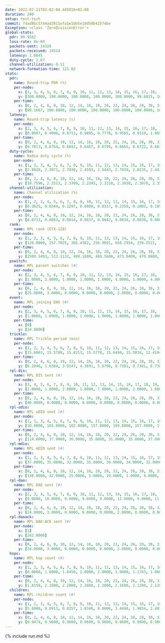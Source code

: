 ```yaml
---
date: 2022-07-21T02:02:04.445916+02:00
duration: 240
setup: test-tsch
commit: 7dad8bc5744ad2011efa1e1bb5e10d50b42574be
Exception: <class 'ZeroDivisionError'>
global-stats:
  pdr: 99.9162
  loss-rate: 8e-04
  packets-sent: 14326
  packets-received: 14314
  latency: 1.0845
  duty-cycle: 2.67
  channel-utilization: 0.11
  network-formation-time: 121.02
stats:
  pdr:
    name: Round-trip PDR (%)
    per-node:
      x: [2, 3, 4, 5, 6, 7, 8, 9, 10, 11, 12, 13, 14, 15, 16, 17, 18, 19, 20, 21, 22, 23, 24, 25]
      y: [100.0000, 100.0000, 100.0000, 100.0000, 100.0000, 99.6825, 100.0000, 100.0000, 100.0000, 100.0000, 99.8211, 100.0000, 100.0000, 100.0000, 99.4836, 99.6627, 99.8201, 100.0000, 100.0000, 100.0000, 99.5177, 100.0000, 100.0000, 100.0000]
    per-time:
      x: [0, 2, 4, 6, 8, 10, 12, 14, 16, 18, 20, 22, 24, 26, 28, 30, 32, 34, 36, 38, 40, 42, 44, 46, 48, 50, 52, 54, 56, 58, 60, 62, 64, 66, 68, 70, 72, 74, 76, 78, 80, 82, 84, 86, 88, 90, 92, 94, 96, 98, 100, 102, 104, 106, 108, 110, 112, 114, 116, 118, 120, 122, 124, 126, 128, 130, 132, 134, 136, 138, 140, 142, 144, 146, 148, 150, 152, 154, 156, 158, 160, 162, 164, 166, 168, 170, 172, 174, 176, 178, 180, 182, 184, 186, 188, 190, 192, 194, 196, 198, 200, 202, 204, 206, 208, 210, 212, 214, 216, 218, 220, 222, 224, 226, 228, 230, 232, 234, 236, 238]
      y: [99.1667, 100.0000, 100.0000, 100.0000, 100.0000, 100.0000, 100.0000, 100.0000, 100.0000, 100.0000, 100.0000, 100.0000, 100.0000, 100.0000, 100.0000, 100.0000, 100.0000, 100.0000, 100.0000, 100.0000, 100.0000, 100.0000, 100.0000, 100.0000, 100.0000, 100.0000, 100.0000, 100.0000, 100.0000, 100.0000, 100.0000, 100.0000, 100.0000, 94.1667, 98.3333, 100.0000, 100.0000, 100.0000, 100.0000, 100.0000, 100.0000, 100.0000, 100.0000, 100.0000, 100.0000, 100.0000, 100.0000, 100.0000, 100.0000, 100.0000, 100.0000, 100.0000, 100.0000, 100.0000, 100.0000, 100.0000, 100.0000, 99.1667, 100.0000, 100.0000, 100.0000, 100.0000, 100.0000, 100.0000, 100.0000, 100.0000, 100.0000, 100.0000, 100.0000, 100.0000, 100.0000, 100.0000, 100.0000, 100.0000, 100.0000, 100.0000, 100.0000, 100.0000, 100.0000, 100.0000, 100.0000, 100.0000, 100.0000, 100.0000, 100.0000, 100.0000, 100.0000, 100.0000, 100.0000, 100.0000, 100.0000, 100.0000, 100.0000, 100.0000, 100.0000, 100.0000, 100.0000, 100.0000, 100.0000, 100.0000, 100.0000, 100.0000, 100.0000, 100.0000, 100.0000, 100.0000, 100.0000, 100.0000, 100.0000, 100.0000, 100.0000, 99.1667, 100.0000, 100.0000, 100.0000, 100.0000, 100.0000, 100.0000, 100.0000, 100.0000]
  latency:
    name: Round-trip latency (s)
    per-node:
      x: [2, 3, 4, 5, 6, 7, 8, 9, 10, 11, 12, 13, 14, 15, 16, 17, 18, 19, 20, 21, 22, 23, 24, 25]
      y: [0.8087, 0.9806, 0.8713, 0.9885, 0.7778, 0.9565, 0.9310, 1.0657, 1.0191, 1.1880, 0.9556, 1.0092, 1.1777, 0.9583, 1.0936, 1.1321, 1.1962, 1.1488, 1.1821, 1.1359, 1.2921, 1.3706, 1.3897, 1.3964]
    per-time:
      x: [0, 2, 4, 6, 8, 10, 12, 14, 16, 18, 20, 22, 24, 26, 28, 30, 32, 34, 36, 38, 40, 42, 44, 46, 48, 50, 52, 54, 56, 58, 60, 62, 64, 66, 68, 70, 72, 74, 76, 78, 80, 82, 84, 86, 88, 90, 92, 94, 96, 98, 100, 102, 104, 106, 108, 110, 112, 114, 116, 118, 120, 122, 124, 126, 128, 130, 132, 134, 136, 138, 140, 142, 144, 146, 148, 150, 152, 154, 156, 158, 160, 162, 164, 166, 168, 170, 172, 174, 176, 178, 180, 182, 184, 186, 188, 190, 192, 194, 196, 198, 200, 202, 204, 206, 208, 210, 212, 214, 216, 218, 220, 222, 224, 226, 228, 230, 232, 234, 236, 238]
      y: [0.7013, 0.6764, 0.6692, 0.6467, 0.6799, 0.6665, 0.6722, 0.6635, 0.6458, 0.6474, 0.6625, 0.6585, 0.6693, 0.6130, 0.7010, 0.6313, 0.6023, 0.6324, 0.6011, 0.6089, 0.6303, 0.5802, 0.5792, 0.6476, 0.5773, 0.6171, 0.5698, 0.6019, 0.6320, 0.6728, 0.5941, 0.6001, 0.5633, 0.6164, 0.6074, 0.6788, 0.7132, 0.6807, 0.5961, 0.5641, 0.6028, 0.7158, 0.6723, 0.6513, 0.6869, 0.6688, 0.5978, 0.8628, 0.8681, 0.7493, 0.6770, 0.6641, 0.6769, 1.1326, 1.1715, 0.9198, 0.8334, 0.8066, 0.7183, 1.3754, 1.5092, 1.3459, 1.2533, 0.9967, 0.8838, 1.3684, 1.5034, 1.5080, 1.4988, 1.2838, 1.2143, 1.4275, 1.5222, 1.5702, 1.5266, 1.5265, 1.4619, 1.5759, 1.5550, 1.5366, 1.5743, 1.5322, 1.4927, 1.5321, 1.5386, 1.5337, 1.5126, 1.5175, 1.5230, 1.4800, 1.5168, 1.4726, 1.5295, 1.5363, 1.4962, 1.5764, 1.5237, 1.4627, 1.5242, 1.4813, 1.5591, 1.4830, 1.4909, 1.4876, 1.5072, 1.5346, 1.5257, 1.5204, 1.5132, 1.4854, 1.5463, 1.5254, 1.5566, 1.5622, 1.5031, 1.5144, 1.5674, 1.5438, 1.5542, 1.6018]
  duty-cycle:
    name: Radio duty cycle (%)
    per-node:
      x: [1, 2, 3, 4, 5, 6, 7, 8, 9, 10, 11, 12, 13, 14, 15, 16, 17, 18, 19, 20, 21, 22, 23, 24, 25]
      y: [2.8928, 2.3071, 2.7030, 2.4593, 2.5443, 2.7919, 2.8135, 2.4430, 2.5097, 2.5225, 2.4801, 2.4995, 2.4772, 2.4635, 2.8375, 2.5778, 2.5725, 2.8114, 2.6717, 2.7054, 2.7188, 2.6932, 2.8231, 2.7888, 2.9009]
    per-time:
      x: [0, 2, 4, 6, 8, 10, 12, 14, 16, 18, 20, 22, 24, 26, 28, 30, 32, 34, 36, 38, 40, 42, 44, 46, 48, 50, 52, 54, 56, 58, 60, 62, 64, 66, 68, 70, 72, 74, 76, 78, 80, 82, 84, 86, 88, 90, 92, 94, 96, 98, 100, 102, 104, 106, 108, 110, 112, 114, 116, 118, 120, 122, 124, 126, 128, 130, 132, 134, 136, 138, 140, 142, 144, 146, 148, 150, 152, 154, 156, 158, 160, 162, 164, 166, 168, 170, 172, 174, 176, 178, 180, 182, 184, 186, 188, 190, 192, 194, 196, 198, 200, 202, 204, 206, 208, 210, 212, 214, 216, 218, 220, 222, 224, 226, 228, 230, 232, 234, 236, 238, 240]
      y: [39.7596, 2.2513, 2.3709, 2.2245, 2.3210, 2.3038, 2.3070, 2.3565, 2.3558, 2.3507, 2.3478, 2.2890, 2.3397, 2.3153, 2.3602, 2.3211, 2.3530, 2.3455, 2.3046, 2.2196, 2.3438, 2.3414, 2.3352, 2.3495, 2.2027, 2.2984, 2.3441, 2.3339, 2.2601, 2.3049, 2.2899, 2.2823, 3.1328, 2.8234, 2.4583, 2.5459, 2.3643, 2.3033, 2.3081, 2.2421, 2.3381, 2.3030, 2.2522, 2.3689, 2.2909, 2.3399, 2.2518, 2.3436, 2.3611, 2.3423, 2.1957, 2.3497, 2.3500, 2.3375, 2.3418, 2.3358, 2.2971, 2.3542, 2.3470, 2.3396, 2.3499, 2.3020, 2.3484, 2.3398, 2.3403, 2.2972, 2.3262, 2.3424, 2.3454, 2.3020, 2.2921, 2.2594, 2.3531, 2.3430, 2.3029, 2.2891, 2.3542, 2.3571, 2.2612, 2.3031, 2.3484, 2.3434, 2.2976, 2.3384, 2.3504, 2.2994, 2.3086, 2.2859, 2.3395, 2.3385, 2.2443, 2.3009, 2.3373, 2.3346, 2.3475, 2.2831, 2.3016, 2.2919, 2.3291, 2.2962, 2.3427, 2.3442, 2.3425, 2.2428, 2.2405, 2.2552, 2.3432, 2.3425, 2.3404, 2.3420, 2.3417, 2.3059, 2.2455, 2.2315, 2.3442, 2.3416, 2.2915, 2.3435, 2.3442, 2.3359, 2.3729]
  channel-utilization:
    name: Channel utilization (%)
    per-node:
      x: [1, 2, 3, 4, 5, 6, 7, 8, 9, 10, 11, 12, 13, 14, 15, 16, 17, 18, 19, 20, 21, 22, 23, 24, 25]
      y: [0.3625, 0.0344, 0.1297, 0.0809, 0.0317, 0.2358, 0.2802, 0.1096, 0.0325, 0.0316, 0.0317, 0.0327, 0.0444, 0.0340, 0.1538, 0.0445, 0.0440, 0.1131, 0.0317, 0.0306, 0.0458, 0.0318, 0.0295, 0.0307, 0.0312]
    per-time:
      x: [0, 2, 4, 6, 8, 10, 12, 14, 16, 18, 20, 22, 24, 26, 28, 30, 32, 34, 36, 38, 40, 42, 44, 46, 48, 50, 52, 54, 56, 58, 60, 62, 64, 66, 68, 70, 72, 74, 76, 78, 80, 82, 84, 86, 88, 90, 92, 94, 96, 98, 100, 102, 104, 106, 108, 110, 112, 114, 116, 118, 120, 122, 124, 126, 128, 130, 132, 134, 136, 138, 140, 142, 144, 146, 148, 150, 152, 154, 156, 158, 160, 162, 164, 166, 168, 170, 172, 174, 176, 178, 180, 182, 184, 186, 188, 190, 192, 194, 196, 198, 200, 202, 204, 206, 208, 210, 212, 214, 216, 218, 220, 222, 224, 226, 228, 230, 232, 234, 236, 238, 240]
      y: [0.0713, 0.0883, 0.0814, 0.0837, 0.0842, 0.0834, 0.0838, 0.0802, 0.0840, 0.0774, 0.0721, 0.0826, 0.0790, 0.0833, 0.0912, 0.0841, 0.0791, 0.0790, 0.0798, 0.0764, 0.0780, 0.0767, 0.0762, 0.0777, 0.0734, 0.0758, 0.0774, 0.0728, 0.0811, 0.0811, 0.0739, 0.0676, 0.4459, 0.2650, 0.1355, 0.0879, 0.0826, 0.0789, 0.0769, 0.0690, 0.0779, 0.0775, 0.0729, 0.0876, 0.0728, 0.0742, 0.0790, 0.0800, 0.0841, 0.0767, 0.0673, 0.0798, 0.0800, 0.0744, 0.0760, 0.0748, 0.0761, 0.0822, 0.0784, 0.0755, 0.0800, 0.0759, 0.0798, 0.0766, 0.0764, 0.0758, 0.0699, 0.0764, 0.0795, 0.0748, 0.0763, 0.0783, 0.0800, 0.0780, 0.0785, 0.0701, 0.0827, 0.0822, 0.0789, 0.0783, 0.0809, 0.0769, 0.0759, 0.0732, 0.0807, 0.0754, 0.0803, 0.0707, 0.0765, 0.0737, 0.0719, 0.0764, 0.0740, 0.0735, 0.0788, 0.0730, 0.0738, 0.0740, 0.0700, 0.0763, 0.0757, 0.0774, 0.0768, 0.0694, 0.0695, 0.0778, 0.0776, 0.0770, 0.0795, 0.0757, 0.0761, 0.0760, 0.0737, 0.0684, 0.0797, 0.0769, 0.0741, 0.0796, 0.0773, 0.0759, 0.0976]
  rank:
    name: RPL rank (ETX-128)
    per-node:
      x: [1, 2, 3, 4, 5, 6, 7, 8, 9, 10, 11, 12, 13, 14, 15, 16, 17, 18, 19, 20, 21, 22, 23, 24, 25]
      y: [128.0000, 257.7025, 302.4362, 256.9091, 656.2934, 259.2521, 18531.1258, 311.3223, 437.0653, 396.3210, 434.5844, 399.0285, 405.8313, 460.4549, 668.7737, 510.3629, 441.1230, 479.5350, 538.2881, 554.7976, 542.9877, 564.1736, 634.1680, 636.8156, 619.7131]
    per-time:
      x: [0, 2, 4, 6, 8, 10, 12, 14, 16, 18, 20, 22, 24, 26, 28, 30, 32, 34, 36, 38, 40, 42, 44, 46, 48, 50, 52, 54, 56, 58, 60, 62, 64, 66, 68, 70, 72, 74, 76, 78, 80, 82, 84, 86, 88, 90, 92, 94, 96, 98, 100, 102, 104, 106, 108, 110, 112, 114, 116, 118, 120, 122, 124, 126, 128, 130, 132, 134, 136, 138, 140, 142, 144, 146, 148, 150, 152, 154, 156, 158, 160, 162, 164, 166, 168, 170, 172, 174, 176, 178, 180, 182, 184, 186, 188, 190, 192, 194, 196, 198, 200, 202, 204, 206, 208, 210, 212, 214, 216, 218, 220, 222, 224, 226, 228, 230, 232, 234, 236, 238, 240]
      y: [2509.1493, 512.1132, 499.1800, 489.5600, 473.0400, 470.9808, 465.2000, 460.0600, 452.9400, 448.4000, 450.2400, 448.8600, 452.2549, 445.7200, 445.1373, 448.0600, 445.9400, 442.5882, 440.7500, 433.0000, 432.4510, 434.1600, 428.5400, 427.3600, 428.4400, 422.7647, 414.4600, 414.5600, 415.1400, 418.7200, 417.0400, 419.2157, 349.7574, 343.2074, 48028.2141, 2855.8704, 426.1000, 422.8800, 426.8200, 428.0588, 419.3600, 420.7800, 426.0600, 427.7800, 433.1600, 430.9600, 427.6000, 427.0800, 428.2549, 432.7800, 427.2800, 427.4800, 427.6275, 423.7400, 424.5600, 421.2549, 421.2115, 426.2600, 437.4808, 436.2600, 433.0400, 428.4118, 433.0943, 427.8600, 434.3077, 423.9000, 426.6078, 420.9000, 421.0000, 421.1200, 417.6400, 418.1400, 425.9444, 415.7400, 415.3800, 413.5200, 412.8200, 412.8400, 413.8039, 411.6200, 411.9216, 413.3600, 411.3800, 407.0400, 412.6800, 412.9400, 410.0200, 411.4000, 409.1400, 414.8235, 413.5600, 414.9412, 414.7800, 410.4800, 408.4400, 408.8400, 409.6800, 411.5000, 408.7800, 406.4400, 408.8800, 415.4000, 413.2200, 415.1800, 412.2000, 415.2600, 416.9000, 415.9000, 411.7843, 409.4400, 409.3400, 410.6800, 410.9216, 413.2800, 414.0400, 416.7647, 413.0600, 413.8800, 418.0800, 416.1400, 418.4800]
  pswitch:
    name: RPL parent switches (#)
    per-node:
      x: [2, 3, 4, 5, 6, 7, 8, 9, 10, 11, 12, 13, 14, 15, 16, 17, 18, 19, 20, 21, 22, 23, 24, 25]
      y: [1.0000, 2.0000, 1.0000, 1.0000, 1.0000, 4.0000, 1.0000, 4.0000, 2.0000, 2.0000, 5.0000, 2.0000, 3.0000, 2.0000, 7.0000, 3.0000, 3.0000, 3.0000, 7.0000, 4.0000, 2.0000, 4.0000, 4.0000, 4.0000]
    per-time:
      x: [0, 2, 4, 6, 8, 10, 12, 14, 16, 18, 20, 22, 24, 26, 28, 30, 32, 34, 36, 38, 40, 42, 44, 46, 48, 50, 52, 54, 56, 58, 60, 62, 64, 66, 68, 70, 72, 74, 76, 78, 80, 82, 84, 86, 88, 90, 92, 94, 96, 98, 100, 102, 104, 106, 108, 110, 112, 114, 116, 118, 120, 122, 124, 126, 128, 130, 132, 134, 136, 138, 140, 142, 144, 146, 148, 150, 152, 154, 156, 158, 160, 162, 164, 166, 168, 170, 172, 174, 176, 178, 180, 182, 184, 186, 188, 190, 192, 194, 196, 198, 200, 202, 204, 206, 208, 210, 212, 214, 216, 218, 220, 222, 224, 226, 228, 230]
      y: [25.0000, 3.0000, 0.0000, 0.0000, 0.0000, 2.0000, 0.0000, 0.0000, 0.0000, 0.0000, 0.0000, 0.0000, 1.0000, 0.0000, 1.0000, 0.0000, 0.0000, 1.0000, 2.0000, 0.0000, 1.0000, 0.0000, 0.0000, 0.0000, 0.0000, 1.0000, 0.0000, 0.0000, 0.0000, 0.0000, 0.0000, 1.0000, 0.0000, 0.0000, 5.0000, 3.0000, 0.0000, 0.0000, 0.0000, 1.0000, 0.0000, 0.0000, 0.0000, 0.0000, 0.0000, 0.0000, 0.0000, 0.0000, 1.0000, 0.0000, 0.0000, 0.0000, 1.0000, 0.0000, 0.0000, 1.0000, 2.0000, 0.0000, 2.0000, 0.0000, 0.0000, 1.0000, 3.0000, 0.0000, 2.0000, 0.0000, 1.0000, 0.0000, 0.0000, 0.0000, 0.0000, 0.0000, 4.0000, 0.0000, 0.0000, 0.0000, 0.0000, 0.0000, 1.0000, 0.0000, 1.0000, 0.0000, 0.0000, 0.0000, 0.0000, 0.0000, 0.0000, 0.0000, 0.0000, 1.0000, 0.0000, 1.0000, 0.0000, 0.0000, 0.0000, 0.0000, 0.0000, 0.0000, 0.0000, 0.0000, 0.0000, 0.0000, 0.0000, 0.0000, 0.0000, 0.0000, 0.0000, 0.0000, 1.0000, 0.0000, 0.0000, 0.0000, 1.0000, 0.0000, 0.0000, 1.0000]
  event:
    name: RPL joining DAG (#)
    per-node:
      x: [2, 3, 4, 5, 6, 7, 8, 9, 10, 11, 12, 13, 14, 15, 16, 17, 18, 19, 20, 21, 22, 23, 24, 25]
      y: [1.0000, 1.0000, 1.0000, 1.0000, 1.0000, 1.0000, 1.0000, 1.0000, 1.0000, 1.0000, 1.0000, 1.0000, 1.0000, 1.0000, 1.0000, 1.0000, 1.0000, 1.0000, 1.0000, 1.0000, 1.0000, 1.0000, 1.0000, 1.0000]
    per-time:
      x: [0]
      y: [24.0000]
  trickle:
    name: RPL Trickle period (min)
    per-node:
      x: [1, 2, 3, 4, 5, 6, 7, 8, 9, 10, 11, 12, 13, 14, 15, 16, 17, 18, 19, 20, 21, 22, 23, 24, 25]
      y: [15.6603, 15.5789, 15.6213, 15.5778, 15.6494, 15.5834, 12.4194, 15.5778, 15.5539, 15.6016, 15.6016, 15.5465, 15.5319, 15.5371, 15.6390, 15.4707, 15.6644, 15.5572, 16.5380, 16.5531, 16.5418, 16.5803, 16.5412, 16.5418, 16.5340]
    per-time:
      x: [0, 2, 4, 6, 8, 10, 12, 14, 16, 18, 20, 22, 24, 26, 28, 30, 32, 34, 36, 38, 40, 42, 44, 46, 48, 50, 52, 54, 56, 58, 60, 62, 64, 66, 68, 70, 72, 74, 76, 78, 80, 82, 84, 86, 88, 90, 92, 94, 96, 98, 100, 102, 104, 106, 108, 110, 112, 114, 116, 118, 120, 122, 124, 126, 128, 130, 132, 134, 136, 138, 140, 142, 144, 146, 148, 150, 152, 154, 156, 158, 160, 162, 164, 166, 168, 170, 172, 174, 176, 178, 180, 182, 184, 186, 188, 190, 192, 194, 196, 198, 200, 202, 204, 206, 208, 210, 212, 214, 216, 218, 220, 222, 224, 226, 228, 230, 232, 234, 236, 238, 240]
      y: [0.2048, 1.6384, 3.0147, 4.3691, 5.6798, 8.7381, 8.7381, 8.7381, 8.7381, 16.2529, 17.4763, 17.4763, 17.4763, 17.4763, 17.4763, 17.4763, 17.4763, 17.4763, 17.4763, 17.4763, 17.4763, 17.4763, 17.4763, 17.4763, 17.4763, 17.4763, 17.4763, 17.4763, 17.4763, 17.4763, 17.4763, 17.4763, 17.4763, 17.4763, 4.0739, 5.2995, 6.6628, 7.9954, 8.0391, 11.1368, 11.1848, 11.1848, 11.1848, 14.1558, 17.4763, 17.4763, 17.4763, 17.4763, 17.4763, 17.4763, 17.4763, 17.4763, 17.4763, 17.4763, 17.4763, 17.4763, 17.4763, 17.4763, 17.4763, 17.4763, 17.4763, 17.4763, 17.4763, 17.4763, 17.4763, 17.4763, 17.4763, 17.4763, 17.4763, 17.4763, 17.4763, 17.4763, 17.4763, 17.4763, 17.4763, 17.4763, 17.4763, 17.4763, 17.4763, 17.4763, 17.4763, 17.4763, 17.4763, 17.4763, 17.4763, 17.4763, 17.4763, 17.4763, 17.4763, 17.4763, 17.4763, 17.4763, 17.4763, 17.4763, 17.4763, 17.4763, 17.4763, 17.4763, 17.4763, 17.4763, 17.4763, 17.4763, 17.4763, 17.4763, 17.4763, 17.4763, 17.4763, 17.4763, 17.4763, 17.4763, 17.4763, 17.4763, 17.4763, 17.4763, 17.4763, 17.4763, 17.4763, 17.4763, 17.4763, 17.4763, 17.4763]
  rpl-dis:
    name: RPL DIS sent (#)
    per-node:
      x: [3, 4, 5, 6, 7, 8, 9, 10, 11, 12, 13, 14, 15, 16, 17, 18, 19, 20, 21, 22, 23, 24, 25]
      y: [1.0000, 1.0000, 2.0000, 1.0000, 7.0000, 1.0000, 2.0000, 1.0000, 1.0000, 1.0000, 1.0000, 1.0000, 2.0000, 2.0000, 1.0000, 2.0000, 3.0000, 1.0000, 2.0000, 2.0000, 2.0000, 4.0000, 4.0000]
    per-time:
      x: [0, 2, 4, 6, 8, 10, 12, 14, 16, 18, 20, 22, 24, 26, 28, 30, 32, 34, 36, 38, 40, 42, 44, 46, 48, 50, 52, 54, 56, 58, 60, 62, 64, 66, 68, 70]
      y: [40.0000, 0.0000, 0.0000, 0.0000, 0.0000, 0.0000, 0.0000, 0.0000, 0.0000, 0.0000, 0.0000, 0.0000, 0.0000, 0.0000, 0.0000, 0.0000, 0.0000, 0.0000, 0.0000, 0.0000, 0.0000, 0.0000, 0.0000, 0.0000, 0.0000, 0.0000, 0.0000, 0.0000, 0.0000, 0.0000, 0.0000, 0.0000, 0.0000, 3.0000, 1.0000, 1.0000]
  rpl-udio:
    name: RPL uDIO sent (#)
    per-node:
      x: [1, 2, 3, 4, 5, 6, 7, 8, 9, 10, 11, 12, 13, 14, 15, 16, 17, 18, 19, 20, 21, 22, 23, 24, 25]
      y: [10.0000, 165.0000, 162.0000, 157.0000, 169.0000, 157.0000, 176.0000, 138.0000, 171.0000, 161.0000, 167.0000, 167.0000, 164.0000, 170.0000, 154.0000, 162.0000, 169.0000, 149.0000, 170.0000, 165.0000, 169.0000, 166.0000, 161.0000, 172.0000, 159.0000]
    per-time:
      x: [0, 2, 4, 6, 8, 10, 12, 14, 16, 18, 20, 22, 24, 26, 28, 30, 32, 34, 36, 38, 40, 42, 44, 46, 48, 50, 52, 54, 56, 58, 60, 62, 64, 66, 68, 70, 72, 74, 76, 78, 80, 82, 84, 86, 88, 90, 92, 94, 96, 98, 100, 102, 104, 106, 108, 110, 112, 114, 116, 118, 120, 122, 124, 126, 128, 130, 132, 134, 136, 138, 140, 142, 144, 146, 148, 150, 152, 154, 156, 158, 160, 162, 164, 166, 168, 170, 172, 174, 176, 178, 180, 182, 184, 186, 188, 190, 192, 194, 196, 198, 200, 202, 204, 206, 208, 210, 212, 214, 216, 218, 220, 222, 224, 226, 228, 230, 232, 234, 236, 238, 240]
      y: [114.0000, 37.0000, 30.0000, 35.0000, 31.0000, 35.0000, 37.0000, 29.0000, 32.0000, 32.0000, 34.0000, 32.0000, 29.0000, 29.0000, 40.0000, 33.0000, 37.0000, 31.0000, 32.0000, 33.0000, 27.0000, 29.0000, 36.0000, 32.0000, 28.0000, 31.0000, 34.0000, 31.0000, 30.0000, 25.0000, 33.0000, 32.0000, 42.0000, 38.0000, 37.0000, 37.0000, 34.0000, 29.0000, 34.0000, 32.0000, 31.0000, 32.0000, 31.0000, 26.0000, 34.0000, 36.0000, 30.0000, 32.0000, 32.0000, 24.0000, 29.0000, 33.0000, 30.0000, 39.0000, 30.0000, 28.0000, 31.0000, 27.0000, 31.0000, 30.0000, 32.0000, 34.0000, 35.0000, 30.0000, 33.0000, 26.0000, 35.0000, 29.0000, 32.0000, 33.0000, 29.0000, 36.0000, 35.0000, 30.0000, 29.0000, 35.0000, 32.0000, 30.0000, 38.0000, 32.0000, 28.0000, 29.0000, 29.0000, 35.0000, 37.0000, 31.0000, 35.0000, 31.0000, 25.0000, 31.0000, 32.0000, 29.0000, 32.0000, 33.0000, 30.0000, 29.0000, 27.0000, 30.0000, 32.0000, 36.0000, 32.0000, 33.0000, 35.0000, 31.0000, 30.0000, 37.0000, 29.0000, 28.0000, 38.0000, 33.0000, 27.0000, 28.0000, 36.0000, 30.0000, 36.0000, 32.0000, 34.0000, 32.0000, 33.0000, 26.0000, 15.0000]
  rpl-mdio:
    name: RPL mDIO sent (#)
    per-node:
      x: [1, 2, 3, 4, 5, 6, 7, 8, 9, 10, 11, 12, 13, 14, 15, 16, 17, 18, 19, 20, 21, 22, 23, 24, 25]
      y: [37.0000, 35.0000, 32.0000, 35.0000, 30.0000, 34.0000, 32.0000, 36.0000, 34.0000, 31.0000, 32.0000, 37.0000, 34.0000, 31.0000, 33.0000, 37.0000, 31.0000, 37.0000, 22.0000, 24.0000, 23.0000, 21.0000, 20.0000, 20.0000, 21.0000]
    per-time:
      x: [0, 2, 4, 6, 8, 10, 12, 14, 16, 18, 20, 22, 24, 26, 28, 30, 32, 34, 36, 38, 40, 42, 44, 46, 48, 50, 52, 54, 56, 58, 60, 62, 64, 66, 68, 70, 72, 74, 76, 78, 80, 82, 84, 86, 88, 90, 92, 94, 96, 98, 100, 102, 104, 106, 108, 110, 112, 114, 116, 118, 120, 122, 124, 126, 128, 130, 132, 134, 136, 138, 140, 142, 144, 146, 148, 150, 152, 154, 156, 158, 160, 162, 164, 166, 168, 170, 172, 174, 176, 178, 180, 182, 184, 186, 188, 190, 192, 194, 196, 198, 200, 202, 204, 206, 208, 210, 212, 214, 216, 218, 220, 222, 224, 226, 228, 230, 232, 234, 236, 238, 240]
      y: [138.0000, 42.0000, 25.0000, 5.0000, 19.0000, 1.0000, 0.0000, 5.0000, 15.0000, 5.0000, 0.0000, 0.0000, 0.0000, 4.0000, 6.0000, 6.0000, 5.0000, 3.0000, 1.0000, 0.0000, 0.0000, 0.0000, 2.0000, 9.0000, 3.0000, 7.0000, 4.0000, 0.0000, 0.0000, 0.0000, 0.0000, 8.0000, 3.0000, 5.0000, 98.0000, 66.0000, 16.0000, 3.0000, 15.0000, 3.0000, 1.0000, 5.0000, 10.0000, 7.0000, 2.0000, 0.0000, 0.0000, 1.0000, 3.0000, 2.0000, 7.0000, 7.0000, 4.0000, 1.0000, 0.0000, 0.0000, 1.0000, 6.0000, 5.0000, 8.0000, 3.0000, 2.0000, 0.0000, 0.0000, 0.0000, 5.0000, 4.0000, 5.0000, 4.0000, 5.0000, 2.0000, 0.0000, 0.0000, 0.0000, 4.0000, 4.0000, 7.0000, 6.0000, 4.0000, 0.0000, 0.0000, 0.0000, 0.0000, 4.0000, 8.0000, 5.0000, 7.0000, 1.0000, 0.0000, 0.0000, 0.0000, 4.0000, 2.0000, 7.0000, 2.0000, 4.0000, 6.0000, 0.0000, 0.0000, 0.0000, 3.0000, 8.0000, 3.0000, 5.0000, 6.0000, 0.0000, 0.0000, 0.0000, 0.0000, 3.0000, 9.0000, 9.0000, 3.0000, 1.0000, 0.0000, 0.0000, 0.0000, 1.0000, 3.0000, 7.0000, 1.0000]
  rpl-dao:
    name: RPL DAO sent (#)
    per-node:
      x: [2, 3, 4, 5, 6, 7, 8, 9, 10, 11, 12, 13, 14, 15, 16, 17, 18, 19, 20, 21, 22, 23, 24, 25]
      y: [9.0000, 10.0000, 9.0000, 9.0000, 9.0000, 12.0000, 9.0000, 11.0000, 9.0000, 9.0000, 11.0000, 10.0000, 9.0000, 10.0000, 12.0000, 10.0000, 10.0000, 10.0000, 14.0000, 10.0000, 9.0000, 11.0000, 11.0000, 10.0000]
    per-time:
      x: [0, 2, 4, 6, 8, 10, 12, 14, 16, 18, 20, 22, 24, 26, 28, 30, 32, 34, 36, 38, 40, 42, 44, 46, 48, 50, 52, 54, 56, 58, 60, 62, 64, 66, 68, 70, 72, 74, 76, 78, 80, 82, 84, 86, 88, 90, 92, 94, 96, 98, 100, 102, 104, 106, 108, 110, 112, 114, 116, 118, 120, 122, 124, 126, 128, 130, 132, 134, 136, 138, 140, 142, 144, 146, 148, 150, 152, 154, 156, 158, 160, 162, 164, 166, 168, 170, 172, 174, 176, 178, 180, 182, 184, 186, 188, 190, 192, 194, 196, 198, 200, 202, 204, 206, 208, 210, 212, 214, 216, 218, 220, 222, 224, 226, 228, 230, 232, 234, 236, 238, 240]
      y: [24.0000, 3.0000, 0.0000, 0.0000, 0.0000, 2.0000, 0.0000, 0.0000, 0.0000, 0.0000, 0.0000, 0.0000, 1.0000, 0.0000, 18.0000, 2.0000, 1.0000, 1.0000, 2.0000, 2.0000, 1.0000, 0.0000, 0.0000, 0.0000, 0.0000, 1.0000, 1.0000, 0.0000, 12.0000, 3.0000, 1.0000, 1.0000, 3.0000, 2.0000, 5.0000, 4.0000, 0.0000, 0.0000, 0.0000, 1.0000, 0.0000, 1.0000, 4.0000, 5.0000, 0.0000, 1.0000, 1.0000, 2.0000, 6.0000, 2.0000, 1.0000, 0.0000, 1.0000, 0.0000, 1.0000, 2.0000, 2.0000, 6.0000, 3.0000, 0.0000, 1.0000, 3.0000, 8.0000, 3.0000, 2.0000, 0.0000, 1.0000, 0.0000, 1.0000, 1.0000, 0.0000, 6.0000, 5.0000, 0.0000, 0.0000, 0.0000, 6.0000, 4.0000, 3.0000, 0.0000, 1.0000, 0.0000, 1.0000, 1.0000, 0.0000, 3.0000, 7.0000, 0.0000, 0.0000, 1.0000, 4.0000, 6.0000, 1.0000, 0.0000, 0.0000, 0.0000, 1.0000, 0.0000, 1.0000, 2.0000, 7.0000, 1.0000, 0.0000, 1.0000, 3.0000, 4.0000, 4.0000, 0.0000, 1.0000, 0.0000, 1.0000, 0.0000, 2.0000, 0.0000, 6.0000, 4.0000, 0.0000, 0.0000, 4.0000, 1.0000, 2.0000]
  rpl-daoack:
    name: RPL DAO-ACK sent (#)
    per-node:
      x: [1]
      y: [242.0000]
    per-time:
      x: [0, 2, 4, 6, 8, 10, 12, 14, 16, 18, 20, 22, 24, 26, 28, 30, 32, 34, 36, 38, 40, 42, 44, 46, 48, 50, 52, 54, 56, 58, 60, 62, 64, 66, 68, 70, 72, 74, 76, 78, 80, 82, 84, 86, 88, 90, 92, 94, 96, 98, 100, 102, 104, 106, 108, 110, 112, 114, 116, 118, 120, 122, 124, 126, 128, 130, 132, 134, 136, 138, 140, 142, 144, 146, 148, 150, 152, 154, 156, 158, 160, 162, 164, 166, 168, 170, 172, 174, 176, 178, 180, 182, 184, 186, 188, 190, 192, 194, 196, 198, 200, 202, 204, 206, 208, 210, 212, 214, 216, 218, 220, 222, 224, 226, 228, 230, 232, 234, 236, 238, 240]
      y: [24.0000, 3.0000, 0.0000, 0.0000, 0.0000, 2.0000, 0.0000, 0.0000, 0.0000, 0.0000, 0.0000, 0.0000, 1.0000, 0.0000, 18.0000, 2.0000, 1.0000, 1.0000, 2.0000, 2.0000, 1.0000, 0.0000, 0.0000, 0.0000, 0.0000, 1.0000, 1.0000, 0.0000, 12.0000, 3.0000, 1.0000, 1.0000, 3.0000, 2.0000, 5.0000, 4.0000, 0.0000, 0.0000, 0.0000, 1.0000, 0.0000, 1.0000, 4.0000, 5.0000, 0.0000, 1.0000, 1.0000, 2.0000, 6.0000, 2.0000, 1.0000, 0.0000, 1.0000, 0.0000, 1.0000, 2.0000, 2.0000, 6.0000, 2.0000, 0.0000, 1.0000, 3.0000, 8.0000, 3.0000, 2.0000, 0.0000, 1.0000, 0.0000, 1.0000, 1.0000, 0.0000, 6.0000, 5.0000, 0.0000, 0.0000, 0.0000, 6.0000, 4.0000, 3.0000, 0.0000, 1.0000, 0.0000, 1.0000, 1.0000, 0.0000, 3.0000, 7.0000, 0.0000, 0.0000, 1.0000, 4.0000, 6.0000, 1.0000, 0.0000, 0.0000, 0.0000, 1.0000, 0.0000, 1.0000, 2.0000, 7.0000, 1.0000, 0.0000, 1.0000, 3.0000, 4.0000, 4.0000, 0.0000, 1.0000, 0.0000, 1.0000, 0.0000, 2.0000, 0.0000, 6.0000, 4.0000, 0.0000, 0.0000, 4.0000, 1.0000, 2.0000]
  hops:
    name: RPL hop count (#)
    per-node:
      x: [1, 2, 3, 4, 5, 6, 7, 8, 9, 10, 11, 12, 13, 14, 15, 16, 17, 18, 19, 20, 21, 22, 23, 24, 25]
      y: [0.0000, 1.0000, 1.0456, 1.0000, 2.0000, 1.0000, 1.1743, 1.0000, 2.0000, 2.0000, 2.0000, 1.9876, 2.0000, 2.1079, 2.0000, 2.4730, 2.0000, 2.0417, 3.0000, 3.0000, 3.0000, 3.0417, 3.2083, 3.2208, 3.1464]
    per-time:
      x: [0, 2, 4, 6, 8, 10, 12, 14, 16, 18, 20, 22, 24, 26, 28, 30, 32, 34, 36, 38, 40, 42, 44, 46, 48, 50, 52, 54, 56, 58, 60, 62, 64, 66, 68, 70, 72, 74, 76, 78, 80, 82, 84, 86, 88, 90, 92, 94, 96, 98, 100, 102, 104, 106, 108, 110, 112, 114, 116, 118, 120, 122, 124, 126, 128, 130, 132, 134, 136, 138, 140, 142, 144, 146, 148, 150, 152, 154, 156, 158, 160, 162, 164, 166, 168, 170, 172, 174, 176, 178, 180, 182, 184, 186, 188, 190, 192, 194, 196, 198, 200, 202, 204, 206, 208, 210, 212, 214, 216, 218, 220, 222, 224, 226, 228, 230, 232, 234, 236, 238, 240]
      y: [1.8158, 2.1600, 2.2000, 2.2000, 2.2000, 2.1600, 2.1200, 2.1200, 2.1200, 2.1200, 2.1200, 2.1200, 2.1200, 2.0800, 2.0600, 2.0400, 2.0400, 2.0400, 2.0000, 1.9600, 1.9600, 1.9600, 1.9600, 1.9600, 1.9600, 1.9600, 1.9600, 1.9600, 1.9600, 1.9600, 1.9600, 1.9600, 1.9600, 1.9600, 1.9600, 2.1200, 2.0800, 2.0800, 2.0800, 2.0800, 2.0400, 2.0400, 2.0400, 2.0400, 2.0400, 2.0400, 2.0400, 2.0400, 2.0400, 2.0400, 2.0400, 2.0400, 2.0400, 2.0400, 2.0400, 2.0000, 2.0000, 2.0000, 2.0000, 2.0000, 2.0000, 2.0000, 2.0000, 2.0000, 2.0600, 2.0800, 2.1000, 2.1200, 2.1200, 2.1200, 2.1200, 2.1200, 2.0000, 2.0000, 2.0000, 2.0000, 2.0000, 2.0000, 2.0000, 2.0000, 2.0000, 2.0000, 2.0000, 2.0000, 2.0000, 2.0000, 2.0000, 2.0000, 2.0000, 2.0000, 2.0000, 2.0000, 1.9600, 1.9600, 1.9600, 1.9600, 1.9600, 1.9600, 1.9600, 1.9600, 1.9600, 1.9600, 1.9600, 1.9600, 1.9600, 1.9600, 1.9600, 1.9600, 1.9600, 1.9600, 1.9600, 1.9600, 1.9600, 1.9600, 1.9600, 1.9600, 1.9600, 1.9600, 1.9600, 1.9600, 1.9600]
  children:
    name: RPL children count (#)
    per-node:
      x: [1, 2, 3, 4, 5, 6, 7, 8, 9, 10, 11, 12, 13, 14, 15, 16, 17, 18, 19, 20, 21, 22, 23, 24, 25]
      y: [5.8008, 0.0913, 0.8257, 1.8340, 0.0000, 3.4440, 1.9834, 2.4025, 0.0083, 0.0000, 0.0000, 0.1203, 0.3983, 0.0000, 3.3917, 0.3278, 0.3083, 2.4667, 0.0000, 0.0000, 0.5750, 0.0000, 0.0000, 0.0000, 0.0000]
    per-time:
      x: [0, 2, 4, 6, 8, 10, 12, 14, 16, 18, 20, 22, 24, 26, 28, 30, 32, 34, 36, 38, 40, 42, 44, 46, 48, 50, 52, 54, 56, 58, 60, 62, 64, 66, 68, 70, 72, 74, 76, 78, 80, 82, 84, 86, 88, 90, 92, 94, 96, 98, 100, 102, 104, 106, 108, 110, 112, 114, 116, 118, 120, 122, 124, 126, 128, 130, 132, 134, 136, 138, 140, 142, 144, 146, 148, 150, 152, 154, 156, 158, 160, 162, 164, 166, 168, 170, 172, 174, 176, 178, 180, 182, 184, 186, 188, 190, 192, 194, 196, 198, 200, 202, 204, 206, 208, 210, 212, 214, 216, 218, 220, 222, 224, 226, 228, 230, 232, 234, 236, 238, 240]
      y: [0.9474, 0.9600, 0.9600, 0.9600, 0.9600, 0.9600, 0.9600, 0.9600, 0.9600, 0.9600, 0.9600, 0.9600, 0.9600, 0.9600, 0.9600, 0.9600, 0.9600, 0.9600, 0.9600, 0.9600, 0.9600, 0.9600, 0.9600, 0.9600, 0.9600, 0.9600, 0.9600, 0.9600, 0.9600, 0.9600, 0.9600, 0.9600, 0.9600, 0.9600, 0.9600, 0.9600, 0.9600, 0.9600, 0.9600, 0.9600, 0.9600, 0.9600, 0.9600, 0.9600, 0.9600, 0.9600, 0.9600, 0.9600, 0.9600, 0.9600, 0.9600, 0.9600, 0.9600, 0.9600, 0.9600, 0.9600, 0.9600, 0.9600, 0.9600, 0.9600, 0.9600, 0.9600, 0.9600, 0.9600, 0.9600, 0.9600, 0.9600, 0.9600, 0.9600, 0.9600, 0.9600, 0.9600, 0.9600, 0.9600, 0.9600, 0.9600, 0.9600, 0.9600, 0.9600, 0.9600, 0.9600, 0.9600, 0.9600, 0.9600, 0.9600, 0.9600, 0.9600, 0.9600, 0.9600, 0.9600, 0.9600, 0.9600, 0.9600, 0.9600, 0.9600, 0.9600, 0.9600, 0.9600, 0.9600, 0.9600, 0.9600, 0.9600, 0.9600, 0.9600, 0.9600, 0.9600, 0.9600, 0.9600, 0.9600, 0.9600, 0.9600, 0.9600, 0.9600, 0.9600, 0.9600, 0.9600, 0.9600, 0.9600, 0.9600, 0.9600, 0.9600]
---
```


{% include run.md %}
